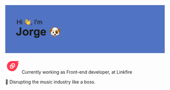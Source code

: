 ![alt text](https://github.com/jmsfilipe/jmsfilipe/blob/main/header.png "Hi there, I'm Jorge")

![alt text](https://github.com/jmsfilipe/jmsfilipe/blob/main/linkfire_logo.svg "Linkfire logo") Currently working as Front-end developer, at Linkfire 

🎵 Disrupting the music industry like a boss.
